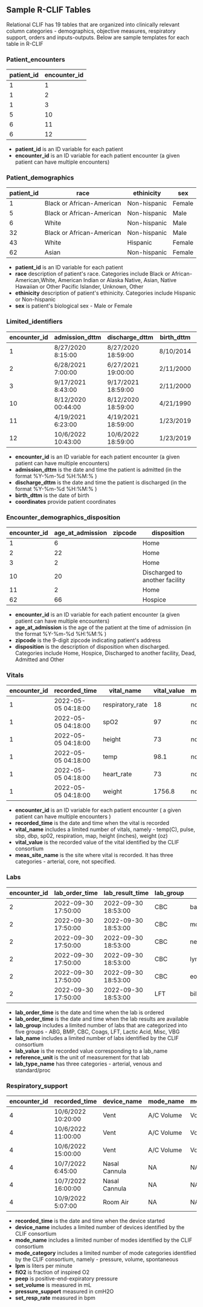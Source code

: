 ## Sample R-CLIF Tables

Relational CLIF has 19 tables that are organized into clinically relevant column categories - demographics, objective measures, respiratory support, orders and inputs-outputs. Below are sample templates for each table in R-CLIF

### Patient_encounters

| patient_id | encounter_id  | 
|-----------|----------|
| 1         | 1        | 
| 1         | 2        | 
| 1         | 3        | 
| 5         | 10       | 
| 6         | 11       | 
| 6         | 12       | 

* **patient_id** is an ID variable for each patient 
* **encounter_id** is an ID variable for each patient encounter (a given patient can have multiple encounters)

### Patient_demographics

| patient_id | race  | ethinicity | sex | 
|-----------|----------|------------|-----------|
| 1         | Black or African-American | Non-hispanic | Female |
| 5         | Black or African-American | Non-hispanic | Male | 
| 6         | White | Non-hispanic | Male |
| 32        | Black or African-American | Non-hispanic | Male |
| 43        | White | Hispanic | Female |
| 62        | Asian | Non-hispanic | Female |

* **patient_id** is an ID variable for each patient 
* **race** description of patient's race. Categories include Black or African-American,White, American Indian or Alaska Native, Asian, Native Hawaiian or Other Pacific Islander, Unknown, Other
* **ethinicity** description of patient's ethinicity. Categories include Hispanic or Non-hispanic
* **sex** is patient's biological sex - Male or Female

### Limited_identifiers

| encounter_id | admission_dttm  | discharge_dttm | birth_dttm | coordinates |
|-----------|----------|------------|-----------|-------|
| 1         | 8/27/2020  8:15:00 |8/27/2020  18:59:00  | 8/10/2014   | |
| 2         | 6/28/2021  7:00:00 | 6/27/2021  19:00:00 | 2/11/2000   | |
| 3         | 9/17/2021  8:43:00 | 9/17/2021  18:59:00 | 2/11/2000   | |
| 10       | 8/12/2020  00:44:00 | 8/12/2020  18:59:00 | 4/21/1990   | |
| 11         | 4/19/2021  6:23:00| 4/19/2021  18:59:00 | 1/23/2019   | |
| 12         | 10/6/2022  10:43:00| 10/6/2022 18:59:00 | 1/23/2019   | |

* **encounter_id** is an ID variable for each patient encounter (a given patient can have multiple encounters)
* **admission_dttm** is the date and time the patient is admitted (in the format %Y-%m-%d %H:%M:% )
* **discharge_dttm** is the date and time the patient is discharged (in the format %Y-%m-%d %H:%M:% )
* **birth_dttm** is the date of birth
* **coordinates** provide patient coordinates 

### Encounter_demographics_disposition

| encounter_id | age_at_admission  | zipcode | disposition | 
|-----------|----------|------------|-----------|
| 1         | 6 | | Home |
| 2         | 22 | | Home |
| 3         | 2 || Home |
| 10        | 20|| Discharged to another facility |
| 11        | 2|| Home
| 62        | 66|| Hospice |

* **encounter_id** is an ID variable for each patient encounter (a given patient can have multiple encounters)
* **age_at_admission** is the age of the patient at the time of admission (in the format %Y-%m-%d %H:%M:% )
* **zipcode** is the 9-digit zipcode indicating patient's address
* **disposition** is the description of disposition when discharged. Categories include Home, Hospice, Discharged to another facility, Dead, Admitted and Other

### Vitals

| encounter_id | recorded_time  | vital_name | vital_value | meas_site_name |
|-----------|----------|------------|-----------|-------|
| 1         | 2022-05-05 04:18:00       | respiratory_rate| 18        | not specified |
| 1         | 2022-05-05 04:18:00       | spO2          | 97        | not specified |
| 1         | 2022-05-05 04:18:00       | height          | 73        | not specified |
| 1         | 2022-05-05 04:18:00       | temp          | 98.1        | not specified |
| 1         | 2022-05-05 04:18:00       | heart_rate          | 73        | not specified |
| 1         | 2022-05-05 04:18:00       | weight          | 1756.8       | not specified |


* **encounter_id** is an ID variable for each patient encounter ( a given patient can have multiple encounters )
* **recorded_time** is the date and time when the vital is recorded
* **vital_name** includes a limited number of vitals, namely - temp(C), pulse, sbp, dbp, sp02, respiration, map, height (inches), weight (oz)
* **vital_value** is the recorded value of the vital identified by the CLIF consortium 
* **meas_site_name** is the site where vital is recorded. It has three categories - arterial, core, not specified.

### Labs

| encounter_id | lab_order_time | lab_result_time | lab_group | lab_name |lab_value  | reference_unit    | lab_type_name |
|-----------|----------|------------|-----------|-------|-------|--------------|----------|
| 2         | 2022-09-30 17:50:00 | 2022-09-30 18:53:00 | CBC  | basophil  |1 | % | standard;poc  | 
| 2         | 2022-09-30 17:50:00 | 2022-09-30 18:53:00 | CBC  | monocyte  |7 | % | standard;poc  | 
| 2         | 2022-09-30 17:50:00 | 2022-09-30 18:53:00 | CBC  | neutrophil  |47 | % | standard;poc  | 
| 2         | 2022-09-30 17:50:00 | 2022-09-30 18:53:00 | CBC  | lymphocyte  |44 | % | standard;poc  | 
| 2         | 2022-09-30 17:50:00 | 2022-09-30 18:53:00 | CBC  | eosinophils  |1 | % | standard;poc  | 
| 2         | 2022-09-30 17:50:00 | 2022-09-30 18:53:00 | LFT  | bilirubin_unconjugated  |0.9 | mg/dL | standard;poc  | 

* **lab_order_time** is the date and time when the lab is ordered
* **lab_order_time** is the date and time when the lab results are available 
* **lab_group** includes a limited number of labs that are categorized into five groups - ABG, BMP, CBC, Coags, LFT, Lactic Acid, Misc, VBG
* **lab_name** includes a limited number of labs identified by the CLIF consortium 
* **lab_value** is the recorded value corresponding to a lab_name
* **reference_unit** is the unit of measurement for that lab
* **lab_type_name** has three categories - arterial, venous and standard/proc

### Respiratory_support

| encounter_id | recorded_time | device_name | mode_name | mode_category |lpm  | fiO2    | peep |set_volume | pressure_support | set_resp_rate | 
|-----------|----------|------------|-----------|-------|-------|--------------|----------|------------|------|--------|
| 4         | 10/6/2022  10:20:00 | Vent | A/C Volume   | Volume  |NA | 0.4 |4        | 400          | NA    | 16    |  
| 4         | 10/6/2022  11:00:00 | Vent | A/C Volume   | Volume  |NA | 0.4 |4        | 400          | NA    | 16    | 
| 4         | 10/6/2022  15:00:00 | Vent | A/C Volume   | Volume  |NA | 0.4 |4        | 400          | NA    | 14   | 
| 4         | 10/7/2022  6:45:00 | Nasal Cannula | NA  | NA  |4 | 0.4 |5       | NA         | NA    | 16    |  
| 4         | 10/7/2022  16:00:00 | Nasal Cannula | NA   | NA  |2 | 0.4 |5       | NA          | 0    | NA    | 
| 4         | 10/9/2022  5:07:00 | Room Air | NA   | NA  |NA | NA | NA        | NA          | NA    | NA  | 

* **recorded_time** is the date and time when the device started
* **device_name** includes a limited number of devices identified by the CLIF consortium
* **mode_name** includes a limited number of modes identified by the CLIF consortium
* **mode_category** includes a limited number of mode categories identified by the CLIF consortium, namely - pressure, volume, spontaneous
* **lpm** is liters per minute
* **fiO2** is fraction of inspired O2
* **peep** is positive-end-expiratory pressure
* **set_volume** is measured in mL
* **pressure_support** measured in cmH2O
* **set_resp_rate** measured in bpm
